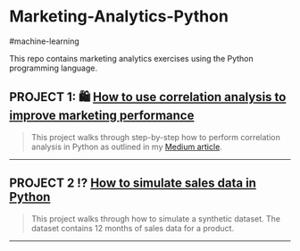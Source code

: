 # Marketing-Analytics-Python

#machine-learning

This repo contains marketing analytics exercises using the Python programming language.

## **PROJECT 1:** 🛍️ [How to use correlation analysis to improve marketing performance](https://github.com/bonheurgirl/Marketing-Analytics-Python/blob/main/How%20to%20use%20correlation%20analysis%20to%20improve%20marketing%20performance.ipynb)

> This project walks through step-by-step how to perform correlation analysis in Python as outlined in my [Medium article](https://medium.com/geekculture/how-to-use-correlation-analysis-to-improve-marketing-performance-in-python-r-156e80187d74).

------------------------------------------------------------------------

## **PROJECT 2** ⁉️ [How to simulate sales data in Python](https://github.com/bonheurgirl/Marketing-Analytics-Python/blob/main/How%20to%20simulate%20sales%20data%20in%20Python.ipynb)

> This project walks through how to simulate a synthetic dataset. The dataset contains 12 months of sales data for a product.

------------------------------------------------------------------------
